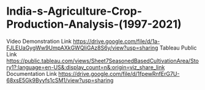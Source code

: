 # India-s-Agriculture-Crop-Production-Analysis-(1997-2021)
Video Demonstration Link https://drive.google.com/file/d/1a-FJLEUaGygWw9UmpAXkGWQIiGAz8S6y/view?usp=sharing
Tableau Public Link https://public.tableau.com/views/Sheet7SeasonedBasedCultivationArea/Story1?:language=en-US&:display_count=n&:origin=viz_share_link
Documentation Link https://drive.google.com/file/d/1fpewRnfErG7U-68xsE5Gk9Byyfs1cSM1/view?usp=sharing
